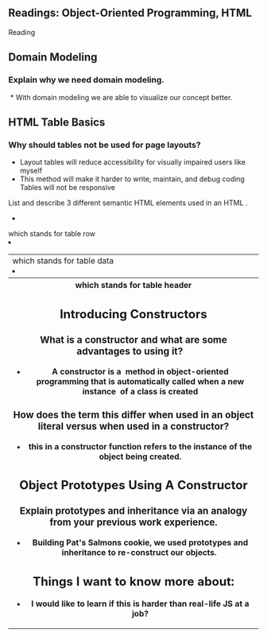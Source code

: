 ## Readings: Object-Oriented Programming, HTML 

Reading

## Domain Modeling

### Explain why we need domain modeling.

 * With domain modeling we are able to visualize our concept better.

## HTML Table Basics

### Why should tables not be used for page layouts?


* Layout tables will reduce accessibility for visually impaired users like myself
* This method will make it harder to write, maintain, and debug coding
Tables will not be responsive

List and describe 3 different semantic HTML elements used in an HTML <table>.

* <td> which stands for table data
* <tr> which stands for table row
* <th> which stands for table header

## Introducing Constructors

### What is a constructor and what are some advantages to using it?   

* A constructor is a  method in object-oriented programming that is automatically called when a new instance  of a class is created

### How does the term this differ when used in an object literal versus when used in a constructor?

* this in a constructor function refers to the instance of the object being created.


## Object Prototypes Using A Constructor


### Explain prototypes and inheritance via an analogy from your previous work experience.

* Building Pat's Salmons cookie, we used prototypes and inheritance to re-construct our objects. 

## Things I want to know more about:

* I would like to learn if this is harder than real-life JS at a job?